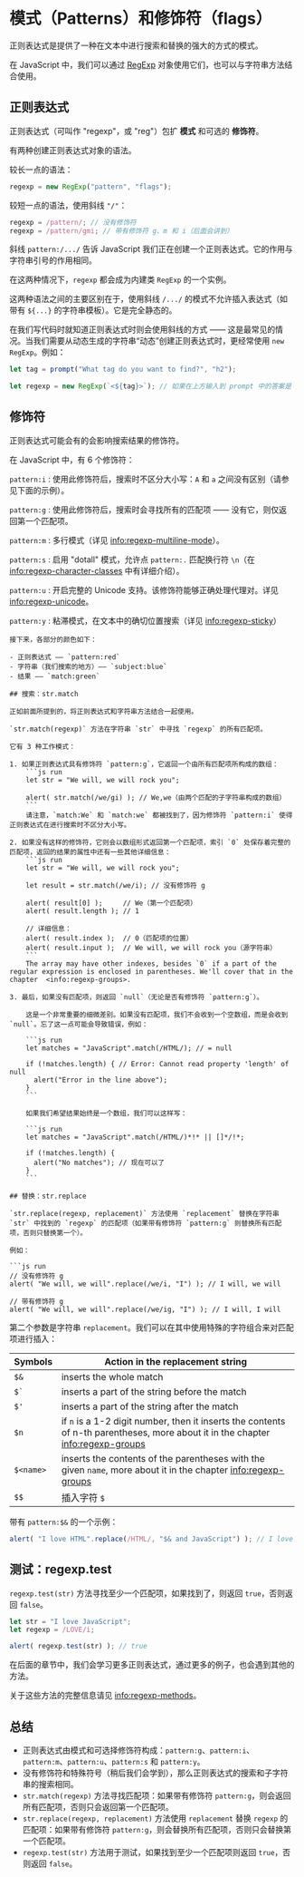# 模式（Patterns）和修饰符（flags）

正则表达式是提供了一种在文本中进行搜索和替换的强大的方式的模式。

在 JavaScript 中，我们可以通过 [RegExp](mdn:js/RegExp) 对象使用它们，也可以与字符串方法结合使用。

## 正则表达式

正则表达式（可叫作 "regexp"，或 "reg"）包扩 **模式** 和可选的 **修饰符**。

有两种创建正则表达式对象的语法。

较长一点的语法：

```js
regexp = new RegExp("pattern", "flags");
```

较短一点的语法，使用斜线 `"/"`：

```js
regexp = /pattern/; // 没有修饰符
regexp = /pattern/gmi; // 带有修饰符 g、m 和 i（后面会讲到）
```

斜线 `pattern:/.../` 告诉 JavaScript 我们正在创建一个正则表达式。它的作用与字符串引号的作用相同。

在这两种情况下，`regexp` 都会成为内建类 `RegExp` 的一个实例。

这两种语法之间的主要区别在于，使用斜线 `/.../` 的模式不允许插入表达式（如带有 `${...}` 的字符串模板）。它是完全静态的。

在我们写代码时就知道正则表达式时则会使用斜线的方式 —— 这是最常见的情况。当我们需要从动态生成的字符串“动态”创建正则表达式时，更经常使用 `new RegExp`。例如：

```js
let tag = prompt("What tag do you want to find?", "h2");
​
let regexp = new RegExp(`<${tag}>`); // 如果在上方输入到 prompt 中的答案是 "h2"，则与 /<h2>/ 相同
```

## 修饰符

正则表达式可能会有的会影响搜索结果的修饰符。

在 JavaScript 中，有 6 个修饰符：

`pattern:i`
: 使用此修饰符后，搜索时不区分大小写：`A` 和 `a` 之间没有区别（请参见下面的示例）。

`pattern:g`
: 使用此修饰符后，搜索时会寻找所有的匹配项 —— 没有它，则仅返回第一个匹配项。

`pattern:m`
: 多行模式（详见 <info:regexp-multiline-mode>）。

`pattern:s`
: 启用 "dotall" 模式，允许点 `pattern:.` 匹配换行符 `\n`（在 <info:regexp-character-classes> 中有详细介绍）。

`pattern:u`
: 开启完整的 Unicode 支持。该修饰符能够正确处理代理对。详见 <info:regexp-unicode>。

`pattern:y`
: 粘滞模式，在文本中的确切位置搜索（详见 <info:regexp-sticky>）


```smart header="颜色"
接下来，各部分的颜色如下：
​
- 正则表达式 —— `pattern:red`
- 字符串（我们搜索的地方）—— `subject:blue`
- 结果 —— `match:green`

## 搜索：str.match

正如前面所提到的，将正则表达式和字符串方法结合一起使用。

`str.match(regexp)` 方法在字符串 `str` 中寻找 `regexp` 的所有匹配项。

它有 3 种工作模式：

1. 如果正则表达式具有修饰符 `pattern:g`，它返回一个由所有匹配项所构成的数组：
    ```js run
    let str = "We will, we will rock you";

    alert( str.match(/we/gi) ); // We,we（由两个匹配的子字符串构成的数组）
    ```
    请注意，`match:We` 和 `match:we` 都被找到了，因为修饰符 `pattern:i` 使得正则表达式在进行搜索时不区分大小写。

2. 如果没有这样的修饰符，它则会以数组形式返回第一个匹配项，索引 `0` 处保存着完整的匹配项，返回的结果的属性中还有一些其他详细信息：
    ```js run
    let str = "We will, we will rock you";

    let result = str.match(/we/i); // 没有修饰符 g

    alert( result[0] );     // We（第一个匹配项）
    alert( result.length ); // 1

    // 详细信息：
    alert( result.index );  // 0（匹配项的位置）
    alert( result.input );  // We will, we will rock you（源字符串）
    ```
    The array may have other indexes, besides `0` if a part of the regular expression is enclosed in parentheses. We'll cover that in the chapter  <info:regexp-groups>.

3. 最后，如果没有匹配项，则返回 `null`（无论是否有修饰符 `pattern:g`）。

    这是一个非常重要的细微差别。如果没有匹配项，我们不会收到一个空数组，而是会收到 `null`。忘了这一点可能会导致错误，例如：

    ```js run
    let matches = "JavaScript".match(/HTML/); // = null

    if (!matches.length) { // Error: Cannot read property 'length' of null
      alert("Error in the line above");
    }
    ```

    如果我们希望结果始终是一个数组，我们可以这样写：

    ```js run
    let matches = "JavaScript".match(/HTML/)*!* || []*/!*;

    if (!matches.length) {
      alert("No matches"); // 现在可以了
    }
    ```

## 替换：str.replace

`str.replace(regexp, replacement)` 方法使用 `replacement` 替换在字符串 `str` 中找到的 `regexp` 的匹配项（如果带有修饰符 `pattern:g` 则替换所有匹配项，否则只替换第一个）。

例如：

```js run
// 没有修饰符 g
alert( "We will, we will".replace(/we/i, "I") ); // I will, we will

// 带有修饰符 g
alert( "We will, we will".replace(/we/ig, "I") ); // I will, I will
```

第二个参数是字符串 `replacement`。我们可以在其中使用特殊的字符组合来对匹配项进行插入：

| Symbols | Action in the replacement string |
|--------|--------|
|`$&`|inserts the whole match|
|<code>$&#096;</code>|inserts a part of the string before the match|
|`$'`|inserts a part of the string after the match|
|`$n`|if `n` is a 1-2 digit number, then it inserts the contents of n-th parentheses, more about it in the chapter <info:regexp-groups>|
|`$<name>`|inserts the contents of the parentheses with the given `name`, more about it in the chapter <info:regexp-groups>|
| `$$` | 插入字符 `$` |

带有 `pattern:$&` 的一个示例：

```js run
alert( "I love HTML".replace(/HTML/, "$& and JavaScript") ); // I love HTML and JavaScript
```

## 测试：regexp.test

`regexp.test(str)` 方法寻找至少一个匹配项，如果找到了，则返回 `true`，否则返回 `false`。

```js run
let str = "I love JavaScript";
let regexp = /LOVE/i;

alert( regexp.test(str) ); // true
```

在后面的章节中，我们会学习更多正则表达式，通过更多的例子，也会遇到其他的方法。

关于这些方法的完整信息请见 <info:regexp-methods>。

## 总结

- 正则表达式由模式和可选择修饰符构成：`pattern:g`、`pattern:i`、`pattern:m`、`pattern:u`、`pattern:s` 和 `pattern:y`。
- 没有修饰符和特殊符号（稍后我们会学到），那么正则表达式的搜索和子字符串的搜索相同。
- `str.match(regexp)` 方法寻找匹配项：如果带有修饰符 `pattern:g`，则会返回所有匹配项，否则只会返回第一个匹配项。
- `str.replace(regexp, replacement)` 方法使用 `replacement` 替换 `regexp` 的匹配项：如果带有修饰符 `pattern:g`，则会替换所有匹配项，否则只会替换第一个匹配项。
- `regexp.test(str)` 方法用于测试，如果找到至少一个匹配项则返回 `true`，否则返回 `false`。
